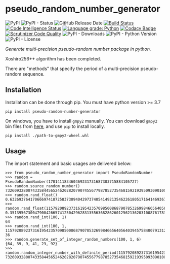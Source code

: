 # pseudo_random_number_generator

![PyPI](https://img.shields.io/pypi/v/pseudo-random-number-generator?color=red)
![PyPI - Status](https://img.shields.io/pypi/status/pseudo-random-number-generator)
![GitHub Release Date](https://img.shields.io/github/release-date/fsssosei/pseudo_random_number_generator)
[![Build Status](https://scrutinizer-ci.com/g/fsssosei/pseudo_random_number_generator/badges/build.png?b=main)](https://scrutinizer-ci.com/g/fsssosei/pseudo_random_number_generator/build-status/main)
[![Code Intelligence Status](https://scrutinizer-ci.com/g/fsssosei/pseudo_random_number_generator/badges/code-intelligence.svg?b=main)](https://scrutinizer-ci.com/code-intelligence)
[![Language grade: Python](https://img.shields.io/lgtm/grade/python/g/fsssosei/pseudo_random_number_generator.svg?logo=lgtm&logoWidth=18)](https://lgtm.com/projects/g/fsssosei/pseudo_random_number_generator/context:python)
[![Codacy Badge](https://api.codacy.com/project/badge/Grade/bf34f8d12be84b4492a5a3709df0aae5)](https://www.codacy.com/manual/fsssosei/pseudo_random_number_generator?utm_source=github.com&amp;utm_medium=referral&amp;utm_content=fsssosei/pseudo_random_number_generator&amp;utm_campaign=Badge_Grade)
[![Scrutinizer Code Quality](https://scrutinizer-ci.com/g/fsssosei/pseudo_random_number_generator/badges/quality-score.png?b=main)](https://scrutinizer-ci.com/g/fsssosei/pseudo_random_number_generator/?branch=main)
![PyPI - Downloads](https://img.shields.io/pypi/dw/pseudo-random-number-generator?label=PyPI%20-%20Downloads)
![PyPI - Python Version](https://img.shields.io/pypi/pyversions/pseudo-random-number-generator)
![PyPI - License](https://img.shields.io/pypi/l/pseudo-random-number-generator)

*Generate multi-precision pseudo-random number package in python.*

Xoshiro256++ algorithm has been completed.

There are "methods" that specify the period of a multi-precision pseudo-random sequence.

## Installation

Installation can be done through pip. You must have python version >= 3.7

```shell script
pip install pseudo-random-number-generator
```

On windows, you have to install `gmpy2` manually.
You can download `gmpy2` bin files from [here][pylib], and use `pip` to install locally.

```shell script
pip install ./path-to-gmpy2-wheel.whl
```

[pylib]: https://www.lfd.uci.edu/~gohlke/pythonlibs/?tdsourcetag=s_pcqq_aiomsg

## Usage

The import statement and basic usages are delivered below:

```pydocstring
>>> from pseudo_random_number_generator import PseudoRandomNumber
>>> random = PseudoRandomNumber(170141183460469231731687303715884105727)
>>> random.source_random_number()
73260932800743358445652462028207907455677987852735468159219395093090100006110
>>> random.rand_float()
0.6326937641706669741872583730940429737405414921354622618051716414693676562568173
>>> random.rand_float(115792089237316195423570985008687907853269984665640564039457584007913129639747)
0.3513956730047900426657412504296283135563682862601256213620310087617832883445811
>>> random.rand_int(100, 1)
64
>>> random.rand_int(100, 1, 115792089237316195423570985008687907853269984665640564039457584007913129639747)
36
>>> random.generate_set_of_integer_random_numbers(100, 1, 6)
{64, 39, 9, 41, 23, 92}
>>> random.random_integer_number_with_definite_period(115792089237316195423570985008687907853269984665640564039457584007913129639747)
73260932800743358445652462028207907455677987852735468159219395093090100006110
```
